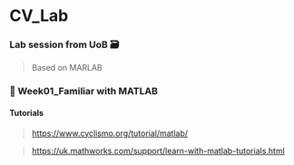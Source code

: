 # CV_Lab

### Lab session from UoB :card_file_box:
> Based on MARLAB

### :memo: Week01_Familiar with MATLAB
#### Tutorials
> https://www.cyclismo.org/tutorial/matlab/

> https://uk.mathworks.com/support/learn-with-matlab-tutorials.html
